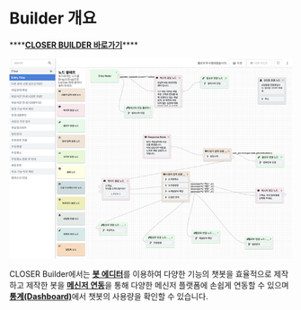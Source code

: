 # Builder 개요

\*\*\*\*[**CLOSER BUILDER 바로가기**](https://builder.closer.ai)\*\*\*\*

![](../.gitbook/assets/openbeta_bot_builder_editor_750px.png)

CLOSER Builder에서는 [**봇 에디터**](flow-editor/)를 이용하여 다양한 기능의 챗봇을 효율적으로 제작하고 제작한 봇을 [**메신저 연동**](messenger-integration/)을 통해 다양한 메신저 플랫폼에 손쉽게 연동할 수 있으며 [**통계\(Dashboard\)**](dashboard.md)에서 챗봇의 사용량을 확인할 수 있습니다.

